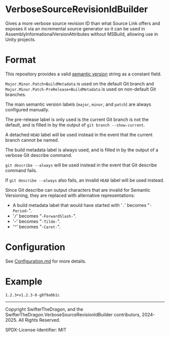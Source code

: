 # VerboseSourceRevisionIdBuilder

Gives a more verbose source revision ID than what Source Link offers and exposes it via an incremental source generator so it can be used in AssemblyInformationalVersionAttributes without MSBuild, allowing use in Unity projects.

# Format

This repository provides a valid [semantic version](https://semver.org/spec/v2.0.0.html) string as a constant field.

`Major.Minor.Patch+BuildMetadata` is used on the default Git branch
and `Major.Minor.Patch-PreRelease+BuildMetadata` is used on non-default Git branches.

The main semantic version labels (`major`, `minor`, and `patch`) are always configured manually.

The pre-release label is only used is the current Git branch is not the default,
and is filled in by the output of `git branch --show-current`.

A detached `HEAD` label will be used instead in the event that the current branch cannot be named.

The build metadata label is always used,
and is filled in by the output of a verbose Git describe command.

`git describe --always` will be used instead in the event that Git describe command fails.

If `git describe --always` also fails, an invalid `HEAD` label will be used instead.

Since Git describe can output characters that are invalid for Semantic Versioning,
they are replaced with alternative representations:

- A build metadata label that would have started with '`.`' becomes "`-Period-`".
- '`/`' becomes "`-ForwardSlash-`".
- '`~`' becomes "`-Tilde-`".
- '`^`' becomes "`-Caret-`".

# Configuration

See [Configuration.md](https://github.com/SwifterTheDragon/VerboseSourceRevisionIdBuilder/tree/main/docs) for more details.

# Example

`1.2.3+v1.2.3-0-g8f9a0b1c`

---

Copyright SwifterTheDragon, and the SwifterTheDragon.VerboseSourceRevisionIdBuilder contributors, 2024-2025. All Rights Reserved.

SPDX-License-Identifier: MIT
